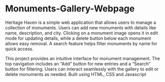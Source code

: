 # Monuments-Gallery-Webpage
Heritage Haven is a simple web application that allows users to manage a collection of monuments. Users can add new monuments with details like name, description, and city. Clicking on a monument image opens it in edit mode for updating details, while a delete button below each monument allows easy removal. A search feature helps filter monuments by name for quick access.

This project provides an intuitive interface for monument management. The top navigation includes an “Add” button for new entries and a “Search” button for filtering. Users can interact seamlessly with the gallery to edit or delete monuments as needed. Built using HTML, CSS and Javascript
